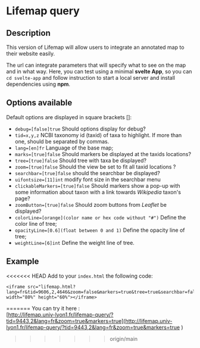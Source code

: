 # Lifemap query
## Description
This version of Lifemap will allow users to integrate an annotated map to their website easily. 

The url can integrate parameters that will specify what to see on the map and in what way. Here, you can test using a minimal <b>svelte App</b>, so you can `cd svelte-app` and follow instruction to start a local server and install dependencies using <b>npm</b>.

## Options available
Default options are displayed in square brackets []:
* `debug=[false]true` Should options display for debug?
* `tid=x,y,z` NCBI taxonomy id (taxid) of taxa to highlight. If more than one, should be separated by commas.
* `lang=[en]fr` Language of the base map;
* `marks=[true]false` Should markers be displayed at the taxids locations? 
* `tree=[true]false` Should tree with taxa be displayed?
* `zoom=[true]false` Should the view be set to fit all taxid locations ? 
* `searchbar=[true]false` should the searchbar be displayed?
* `uifontsize=[11]int` modify font size in the searchbar menu
* `clickableMarkers=[true]false` Should markers show a pop-up with some information about taxon with a link towards <em>Wikipedia</em> taxon's page?
* `zoomButton=[true]false` Should zoom buttons from <em>Leaflet</em> be displayed?
* `colorLine=[orange](color name or hex code without "#")` Define the color line of tree;
* `opacityLine=[0.6](float between 0 and 1)` Define the opacity line of tree;
* `weightLine=[6]int` Define the weight line of tree.

## Example
<<<<<<< HEAD
Add to your `index.html` the following code:
```
<iframe src="lifemap.html?lang=fr&tid=9606,2,4646&zoom=false&markers=true&tree=true&searchbar=false&uifontsize=11&clickableMarkers=true" width="80%" height="60%"></iframe>
```
=======
You can try it here :  
[http://lifemap.univ-lyon1.fr/lifemap-query/?tid=9443,2&lang=fr&zoom=true&markers=true](http://lifemap.univ-lyon1.fr/lifemap-query/?tid=9443,2&lang=fr&zoom=true&markers=true
)
>>>>>>> origin/main



